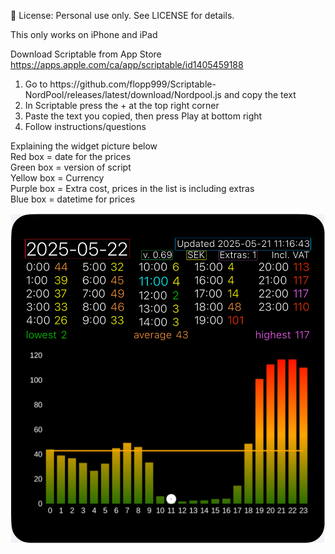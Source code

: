 📄 License: Personal use only. See LICENSE for details.

This only works on iPhone and iPad

Download Scriptable from App Store
https://apps.apple.com/ca/app/scriptable/id1405459188

<ol>
<li>Go to https://github.com/flopp999/Scriptable-NordPool/releases/latest/download/Nordpool.js and copy the text</li>
<li>In Scriptable press the + at the top right corner</li>
<li>Paste the text you copied, then press Play at bottom right</li>
<li>Follow instructions/questions</li>
</ol>

Explaining the widget picture below  
Red box = date for the prices  
Green box = version of script  
Yellow box = Currency  
Purple box = Extra cost, prices in the list is including extras  
Blue box = datetime for prices  

![plot](Scriptable-NordPool.png)
